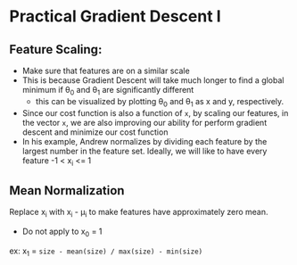 # Practical Gradient Descent I
## Feature Scaling:
* Make sure that features are on a similar scale
* This is because Gradient Descent will take much longer to find a global minimum if θ<sub>0</sub> and θ<sub>1</sub> are significantly different
    * this can be visualized by plotting θ<sub>0</sub> and θ<sub>1</sub> as x and y, respectively.
* Since our cost function is also a function of `x`, by scaling our features, in the vector `x`, we are also improving our ability for perform gradient descent and minimize our cost function
* In his example, Andrew normalizes by dividing each feature by the largest number in the feature set.
Ideally, we will like to have every feature -1 < x<sub>i</sub> <= 1

## Mean Normalization
Replace x<sub>i</sub> with x<sub>i</sub> - μ<sub>i</sub> to make features have approximately zero mean.
* Do not apply to x<sub>0</sub> = 1

ex: x<sub>1</sub> = `size - mean(size) / max(size) - min(size)`

